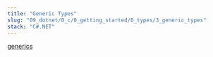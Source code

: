 ```yaml
---
title: "Generic Types"
slug: "09_dotnet/0_c/0_getting_started/0_types/3_generic_types"
stack: "C#.NET"
---
```


[generics](https://learn.microsoft.com/en-us/09_dotnet/csharp/fundamentals/types/generics)